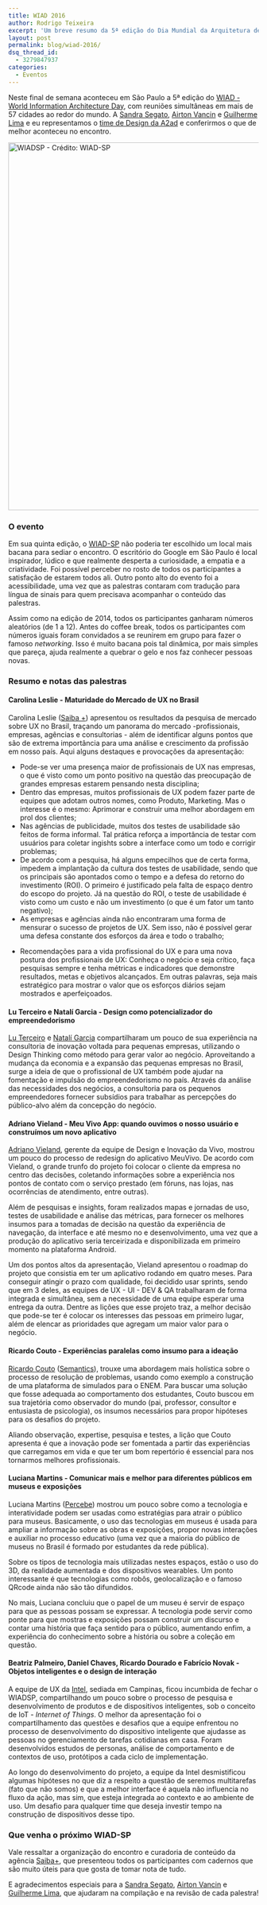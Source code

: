 ```yaml
---
title: WIAD 2016
author: Rodrigo Teixeira
excerpt: 'Um breve resumo da 5ª edição do Dia Mundial da Arquitetura de Informação realizada na sede do Google, em São Paulo.'
layout: post
permalink: blog/wiad-2016/
dsq_thread_id:
  - 3279847937
categories:
  - Eventos
---
```


Neste final de semana aconteceu em São Paulo a 5ª edição do [WIAD -World Information Architecture Day](http://2016.worldiaday.org/), com reuniões simultâneas em mais de 57 cidades ao redor do mundo. A [Sandra Segato](https://twitter.com/sansegato), [Airton Vancin](https://twitter.com/airtonvancin) e [Guilherme Lima](https://twitter.com/GLima3) e eu representamos o [time de Design da A2ad](http://a2ad.com.br/) e conferirmos o que de melhor aconteceu no encontro. 

<img src="https://pbs.twimg.com/media/CbrIYBbW8AA46V9.jpg:large" alt="WIADSP - Crédito: WIAD-SP" class="responsive" width="740">

### O evento 

Em sua quinta edição, o [WIAD-SP](https://twitter.com/wiad_saopaulo) não poderia ter escolhido um local mais bacana para sediar o encontro. O escritório do Google em São Paulo é local inspirador, lúdico e que realmente desperta a curiosidade, a empatia e a criatividade. Foi possível perceber no rosto de todos os participantes a satisfação de estarem todos ali. Outro ponto alto do evento foi a acessibilidade, uma vez que as palestras contaram com tradução para língua de sinais para quem precisava acompanhar o conteúdo das palestras.

Assim como na edição de 2014, todos os participantes ganharam números aleatórios (de 1 a 12).  Antes do coffee break, todos os participantes com números iguais foram convidados a se reunirem em grupo para fazer o famoso _networking_. Isso é muito bacana pois tal dinâmica, por mais simples que pareça, ajuda realmente a quebrar o gelo e nos faz conhecer pessoas novas.

### Resumo e notas das palestras

#### Carolina Leslie - Maturidade do Mercado de UX no Brasil

Carolina Leslie ([Saiba +](http://www.saiba-mais.com/)) apresentou os resultados da pesquisa de mercado sobre UX no Brasil, traçando um panorama do mercado -profissionais, empresas, agências e consultorias - além de identificar alguns pontos que são de extrema importância para uma análise e crescimento da profissão em nosso país.  Aqui alguns destaques e provocações da apresentação: 

- Pode-se ver uma presença maior de profissionais de UX nas empresas, o que é visto como um ponto positivo na questão das preocupação de grandes empresas estarem pensando nesta disciplina; 
- Dentro das empresas, muitos profissionais de UX podem fazer parte de equipes que adotam outros nomes, como Produto, Marketing. Mas o interesse é o mesmo: Aprimorar e construir uma melhor abordagem em prol dos clientes;
- Nas agências de publicidade, muitos dos testes de usabilidade são feitos de forma informal. Tal prática reforça a importância de testar com usuários para coletar ingishts sobre a interface como um todo e corrigir problemas;
- De acordo com a pesquisa, há alguns empecilhos que de certa forma, impedem a implantação da cultura dos testes de usabilidade, sendo que os principais são apontados como o tempo e a defesa do retorno do investimento (ROI). O primeiro é justificado pela falta de espaço dentro do escopo do projeto. Já na questão do ROI, o teste de usabilidade é visto como um custo e não um investimento (o que é um fator um tanto negativo); 
- As empresas e agências ainda não encontraram uma forma de mensurar o sucesso de projetos de UX. Sem isso, não é possível gerar uma defesa constante dos esforços da área e todo o trabalho;
* Recomendações para a vida profissional do UX e para uma nova postura dos profissionais de UX: Conheça o negócio e seja crítico, faça pesquisas sempre e tenha métricas e indicadores que demonstre resultados, metas e objetivos alcançados. Em outras palavras, seja mais estratégico para mostrar o valor que os esforços diários sejam mostrados e aperfeiçoados. 

#### Lu Terceiro e Natalí Garcia - Design como potencializador do empreendedorismo

[Lu Terceiro](https://twitter.com/luterceiro) e [Natalí Garcia](https://twitter.com/natigarcia) compartilharam um pouco de sua experiência na consultoria de inovação voltada para pequenas empresas, utilizando o Design Thinking como método para gerar valor ao negócio. Aproveitando a mudança da economia e a expansão das pequenas empresas no Brasil, surge a ideia de que o profissional de UX também pode ajudar na fomentação e impulsão do empreendedorismo no país. Através da análise das necessidades dos negócios, a consultoria para os pequenos empreendedores fornecer subsídios para trabalhar as percepções do público-alvo além da concepção do negócio.

#### Adriano Vieland - Meu Vivo App: quando ouvimos o nosso usuário e construímos um novo aplicativo

[Adriano Vieland](https://twitter.com/adrianovieland), gerente da equipe de Design e Inovação da Vivo, mostrou um pouco do processo de redesign do aplicativo MeuVivo. De acordo com Vieland, o grande trunfo do projeto foi colocar o cliente da empresa no centro das decisões, coletando informações sobre a experiência nos pontos de contato com o serviço prestado (em fóruns, nas lojas, nas ocorrências de atendimento, entre outras). 

Além de pesquisas e insights, foram realizados mapas e jornadas de uso, testes de usabilidade e análise das métricas, para fornecer os melhores insumos para a tomadas de decisão na questão da experiência de navegação, da interface e até mesmo no e desenvolvimento, uma vez que a produção do aplicativo seria terceirizada e disponibilizada em primeiro momento na plataforma Android. 

Um dos pontos altos da apresentação, Vieland apresentou o roadmap do projeto que consistia em ter um aplicativo rodando em quatro meses. Para conseguir atingir o prazo com qualidade, foi decidido usar sprints, sendo que em 3 deles, as equipes de UX - UI - DEV & QA trabalharam de forma integrada e simultânea, sem a necessidade de uma equipe esperar uma entrega da outra. Dentre as lições que esse projeto traz, a melhor decisão que pode-se ter é colocar os interesses das pessoas em primeiro lugar, além de elencar as prioridades que agregam um maior valor para o negócio. 

#### Ricardo Couto - Experiências paralelas como insumo para a ideação

[Ricardo Couto](https://twitter.com/ricardocouto) ([Semantics]()), trouxe uma abordagem mais holística sobre o processo de resolução de problemas, usando como exemplo a construção de uma plataforma de simulados para o ENEM. Para buscar uma solução que fosse adequada ao comportamento dos estudantes, Couto buscou em sua trajetória como observador do mundo (pai, professor, consultor e entusiasta de psicologia), os insumos necessários para propor hipóteses para os desafios do projeto. 

Aliando observação, expertise, pesquisa e testes, a lição que Couto apresenta é que a inovação pode ser fomentada a partir das experiências que carregamos em vida e que ter um bom repertório é essencial para nos tornarmos melhores profissionais. 


#### Luciana Martins - Comunicar mais e melhor para diferentes públicos em museus e exposições

Luciana Martins ([Percebe](http://www.percebeeduca.com.br/)) mostrou um pouco sobre como a tecnologia e interatividade podem ser usadas como estratégias para atrair o público para museus. Basicamente, o uso das tecnologias em museus é usada para ampliar a informação sobre as obras e exposições, propor novas interações e auxiliar no processo educativo (uma vez que a maioria do público de museus no Brasil é formado por estudantes da rede pública). 

Sobre os tipos de tecnologia mais utilizadas nestes espaços, estão o uso do 3D, da realidade aumentada e dos dispositivos wearables. Um ponto interessante é que tecnologias como robôs, geolocalização e o famoso QRcode ainda não são tão difundidos. 

No mais, Luciana concluiu que o papel de um museu é servir de espaço para que as pessoas possam se expressar. A tecnologia pode servir como ponte para que mostras e exposições possam construir um discurso e contar uma história que faça sentido para o público, aumentando enfim, a experiência do conhecimento sobre a história ou sobre a coleção em questão. 

#### Beatriz Palmeiro, Daniel Chaves, Ricardo Dourado e Fabrício Novak - Objetos inteligentes e o design de interação

A equipe de UX da [Intel](http://www.intel.com.br/), sediada em Campinas, ficou incumbida de fechar o WIADSP, compartilhando um pouco sobre o processo de pesquisa e desenvolvimento de produtos e de dispositivos inteligentes, sob o conceito de IoT - _Internet of Things_. 
O melhor da apresentação foi o compartilhamento das questões e desafios que a equipe enfrentou no processo de desenvolvimento do dispositivo inteligente que ajudasse as pessoas no gerenciamento de tarefas cotidianas em casa. Foram desenvolvidos estudos de personas, análise de comportamento e de contextos de uso, protótipos a cada ciclo de implementação. 

Ao longo do desenvolvimento do projeto, a equipe da Intel desmistificou algumas hipóteses no que diz a respeito a questão de seremos multitarefas (fato que não somos) e que a melhor interface é aquela não influencia no fluxo da ação, mas sim, que esteja integrada ao contexto e ao ambiente de uso. Um desafio para qualquer time que deseja investir tempo na construção de dispositivos desse tipo. 


### Que venha o próximo WIAD-SP 


Vale ressaltar a organização do encontro e curadoria de conteúdo da agência [Saiba+](http://www.saiba-mais.com/), que presenteou todos os participantes com cadernos que são muito úteis para que gosta de tomar nota de tudo. 

E agradecimentos especiais para a [Sandra Segato](https://twitter.com/sansegato), [Airton Vancin](https://twitter.com/airtonvancin) e [Guilherme Lima](https://twitter.com/GLima3), que ajudaram na compilação e na revisão de cada palestra! 

